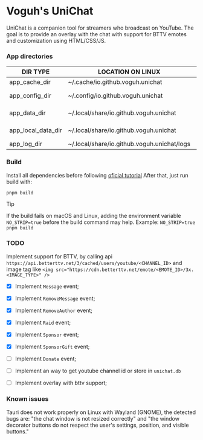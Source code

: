 # Voguh's UniChat

UniChat is a companion tool for streamers who broadcast on YouTube. The goal is to provide an overlay
with the chat with support for BTTV emotes and customization using HTML/CSS/JS.


### App directories

| DIR TYPE           | LOCATION ON LINUX                           | LOCATION ON WINDOWS                          | LOCATION ON MAC                                        |
|--------------------|---------------------------------------------|----------------------------------------------|--------------------------------------------------------|
| app_cache_dir      | ~/.cache/io.github.voguh.unichat            | ~\AppData\Local\io.github.voguh.unichat      | ~/Library/Caches/io.github.voguh.unichat               |
| app_config_dir     | ~/.config/io.github.voguh.unichat           | ~\AppData\Roaming\io.github.voguh.unichat    | ~/Library/Application\ Support/io.github.voguh.unichat |
| app_data_dir       | ~/.local/share/io.github.voguh.unichat      | ~\AppData\Roaming\io.github.voguh.unichat    | ~/Library/Application\ Support/io.github.voguh.unichat |
| app_local_data_dir | ~/.local/share/io.github.voguh.unichat      | ~\AppData\Local\io.github.voguh.unichat      | ~/Library/Application\ Support/io.github.voguh.unichat |
| app_log_dir        | ~/.local/share/io.github.voguh.unichat/logs | ~\AppData\Local\io.github.voguh.unichat\logs | ~/Library/Logs/io.github.voguh.unichat                 |


### Build

Install all dependencies before following [oficial tutorial](https://v2.tauri.app/start/prerequisites/)
After that, just run build with:

```sh
pnpm build
```

> [!TIP]
> If the build fails on macOS and Linux, adding the environment variable `NO_STRIP=true` before the build command may help.
> Example: `NO_STRIP=true pnpm build`


### TODO

Implement support for BTTV, by calling api `https://api.betterttv.net/3/cached/users/youtube/<CHANNEL_ID>`
and image tag like `<img src="https://cdn.betterttv.net/emote/<EMOTE_ID>/3x.<IMAGE_TYPE>" />`

- [x] Implement `Message` event;
- [x] Implement `RemoveMessage` event;
- [x] Implement `RemoveAuthor` event;
- [x] Implement `Raid` event;
- [x] Implement `Sponsor` event;
- [x] Implement `SponsorGift` event;
- [ ] Implement `Donate` event;
- [ ] Implement an way to get youtube channel id or store in `unichat.db`
- [ ] Implement overlay with bttv support;


### Known issues

Tauri does not work properly on Linux with Wayland (GNOME), the detected bugs are: "the chat window is not resized
correctly" and "the window decorator buttons do not respect the user's settings, position, and visible buttons."
